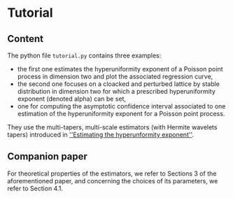 # Tutorial

## Content
The python file ``tutorial.py`` contains three examples:

- the first one estimates the hyperuniformity exponent of a Poisson point process in dimension two and plot the associated regression curve,
- the second one focuses on a cloacked and perturbed lattice by stable distribution in dimension two for which a prescribed hyperuniformity exponent (denoted alpha) can be set,
- one for computing the asymptotic confidence interval associated to one estimation of the hyperuniformity exponent for a Poisson point process.

They use the multi-tapers, multi-scale estimators (with Hermite wavelets tapers) introduced in [''Estimating the hyperunformity exponent''](https://arxiv.org). 

## Companion paper 

For theoretical properties of the estimators, we refer to Sections 3 of the aforementioned paper, and concerning the choices of its parameters, we refer to Section 4.1.

